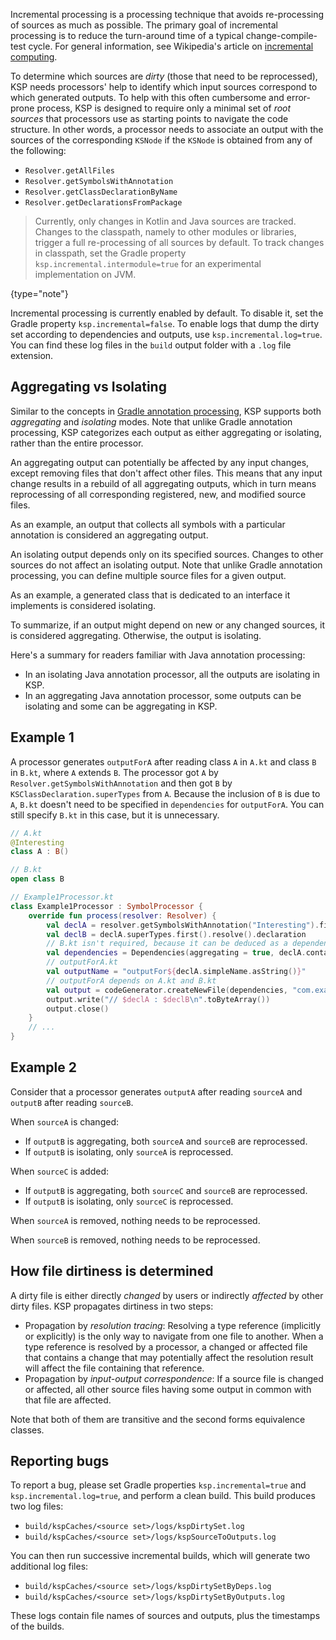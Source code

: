 [//]: # (title: Incremental processing)

Incremental processing is a processing technique that avoids re-processing of sources as much as possible.
The primary goal of incremental processing is to reduce the turn-around time of a typical change-compile-test cycle.
For general information, see Wikipedia's article on [incremental computing](https://en.wikipedia.org/wiki/Incremental_computing).

To determine which sources are _dirty_ (those that need to be reprocessed), KSP needs processors' help to identify
which input sources correspond to which generated outputs. To help with this often cumbersome and error-prone process,
KSP is designed to require only a minimal set of _root sources_ that processors use as starting points to navigate the
code structure. In other words, a processor needs to associate an output with the sources of the corresponding `KSNode`
if the `KSNode` is obtained from any of the following:
* `Resolver.getAllFiles`
* `Resolver.getSymbolsWithAnnotation`
* `Resolver.getClassDeclarationByName`
* `Resolver.getDeclarationsFromPackage`

> Currently, only changes in Kotlin and Java sources are tracked. Changes to the classpath, namely to other modules
> or libraries, trigger a full re-processing of all sources by default. To track changes in classpath, set the Gradle property
> `ksp.incremental.intermodule=true` for an experimental implementation on JVM.
>
{type="note"}

Incremental processing is currently enabled by default. To disable it, set the Gradle property `ksp.incremental=false`.
To enable logs that dump the dirty set according to dependencies and outputs, use `ksp.incremental.log=true`.
You can find these log files in the `build` output folder with a `.log` file extension.

## Aggregating vs Isolating

Similar to the concepts in [Gradle annotation processing](https://docs.gradle.org/current/userguide/java_plugin.html#sec:incremental_annotation_processing),
KSP supports both _aggregating_ and _isolating_ modes. Note that unlike Gradle annotation processing, KSP categorizes
each output as either aggregating or isolating, rather than the entire processor.

An aggregating output can potentially be affected by any input changes, except removing files that don't affect
other files. This means that any input change results in a rebuild of all aggregating outputs,
which in turn means reprocessing of all corresponding registered, new, and modified source files.

As an example, an output that collects all symbols with a particular annotation is considered an aggregating output.

An isolating output depends only on its specified sources. Changes to other sources do not affect an isolating output.
Note that unlike Gradle annotation processing, you can define multiple source files for a given output.

As an example, a generated class that is dedicated to an interface it implements is considered isolating.

To summarize, if an output might depend on new or any changed sources, it is considered aggregating.
Otherwise, the output is isolating.

Here's a summary for readers familiar with Java annotation processing:
* In an isolating Java annotation processor, all the outputs are isolating in KSP.
* In an aggregating Java annotation processor, some outputs can be isolating and some can be aggregating in KSP.

## Example 1

A processor generates `outputForA` after reading class `A` in `A.kt` and class `B` in `B.kt`, where `A` extends `B`.
The processor got `A` by `Resolver.getSymbolsWithAnnotation` and then got `B` by `KSClassDeclaration.superTypes` from `A`.
Because the inclusion of `B` is due to `A`, `B.kt` doesn't need to be specified in `dependencies` for `outputForA`.
You can still specify `B.kt` in this case, but it is unnecessary.

```kotlin
// A.kt
@Interesting
class A : B()

// B.kt
open class B

// Example1Processor.kt
class Example1Processor : SymbolProcessor {
    override fun process(resolver: Resolver) {
        val declA = resolver.getSymbolsWithAnnotation("Interesting").first() as KSClassDeclaration
        val declB = declA.superTypes.first().resolve().declaration
        // B.kt isn't required, because it can be deduced as a dependency by KSP
        val dependencies = Dependencies(aggregating = true, declA.containingFile!!)
        // outputForA.kt
        val outputName = "outputFor${declA.simpleName.asString()}"
        // outputForA depends on A.kt and B.kt
        val output = codeGenerator.createNewFile(dependencies, "com.example", outputName, "kt")
        output.write("// $declA : $declB\n".toByteArray())
        output.close()
    }
    // ...
}
```

## Example 2

Consider that a processor generates `outputA` after reading `sourceA` and `outputB` after reading `sourceB`.

When `sourceA` is changed:
* If `outputB` is aggregating, both `sourceA` and `sourceB` are reprocessed.
* If `outputB` is isolating, only `sourceA` is reprocessed.

When `sourceC` is added:
* If `outputB` is aggregating, both `sourceC` and `sourceB` are reprocessed.
* If `outputB` is isolating, only `sourceC` is reprocessed.

When `sourceA` is removed, nothing needs to be reprocessed.

When `sourceB` is removed, nothing needs to be reprocessed.

## How file dirtiness is determined

A dirty file is either directly _changed_ by users or indirectly _affected_ by other dirty files. KSP propagates
dirtiness in two steps:
* Propagation by _resolution tracing_:
  Resolving a type reference (implicitly or explicitly) is the only way to navigate from one file to another.
  When a type reference is resolved by a processor, a changed or affected file that contains a change that may
  potentially affect the resolution result will affect the file containing that reference.
* Propagation by _input-output correspondence_:
  If a source file is changed or affected, all other source files having some output in common with that file are affected.

Note that both of them are transitive and the second forms equivalence classes.

## Reporting bugs

To report a bug, please set Gradle properties `ksp.incremental=true` and `ksp.incremental.log=true`, and perform a clean build.
This build produces two log files:

* `build/kspCaches/<source set>/logs/kspDirtySet.log`
* `build/kspCaches/<source set>/logs/kspSourceToOutputs.log`

You can then run successive incremental builds, which will generate two additional log files:

* `build/kspCaches/<source set>/logs/kspDirtySetByDeps.log`
* `build/kspCaches/<source set>/logs/kspDirtySetByOutputs.log`

These logs contain file names of sources and outputs, plus the timestamps of the builds.
